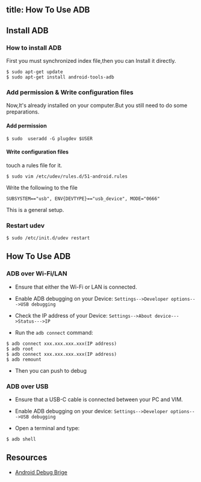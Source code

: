 title: How To Use ADB
---

## Install ADB

### How to install ADB

First you must synchronized index file,then you can Install it directly.

```shell
$ sudo apt-get update
$ sudo apt-get install android-tools-adb
```

### Add permission & Write configuration files

Now,It's already installed on your computer.But you still need to do some preparations.

#### Add permission

```shell
$ sudo  useradd -G plugdev $USER
```

#### Write configuration files

touch a rules file for it.

```shell
$ sudo vim /etc/udev/rules.d/51-android.rules
```

Write the following to the file

```shell
SUBSYSTEM=="usb", ENV{DEVTYPE}=="usb_device", MODE="0666"
```

This is a general setup.

### Restart udev

```shell
$ sudo /etc/init.d/udev restart
```

## How To Use ADB 

### ADB over Wi-Fi/LAN
* Ensure that either the Wi-Fi or LAN is connected.

* Enable ADB debugging on your Device: `Settings-->Developer options--->USB debugging`

* Check the IP address of your Device: `Settings-->About device--->Status--->IP`

* Run the `adb connect` command:

```shell
$ adb connect xxx.xxx.xxx.xxx(IP address)
$ adb root
$ adb connect xxx.xxx.xxx.xxx(IP address)
$ adb remount
```
* Then you can push to debug

### ADB over USB

* Ensure that a USB-C cable is connected between your PC and VIM.

* Enable ADB debugging on your device: `Settings-->Developer options--->USB debugging`

* Open a terminal and type:

```shell
$ adb shell
```

## Resources
* [Android Debug Brige](https://developer.android.com/studio/command-line/adb.html)

